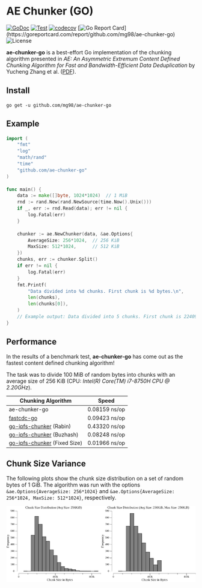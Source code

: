 # AE Chunker (GO)

[![GoDoc](http://img.shields.io/badge/godoc-reference-blue.svg)](https://pkg.go.dev/github.com/mg98/ae-chunker-go)
[![Test](https://github.com/mg98/ae-chunker-go/actions/workflows/test.yml/badge.svg)](https://github.com/mg98/ae-chunker-go/actions/workflows/test.yml)
[![codecov](https://codecov.io/gh/mg98/ae-chunker-go/branch/main/graph/badge.svg?token=R3OYXX1HC7)](https://codecov.io/gh/mg98/ae-chunker-go)
[![Go Report Card](https://goreportcard.com/badge/github.com/mg98/ae-chunker-go?)](https://goreportcard.com/report/github.com/mg98/ae-chunker-go)
![License](https://img.shields.io/github/license/mg98/ae-chunker-go)

**ae-chunker-go** is a best-effort Go implementation of the chunking algorithm presented in
_AE: An Asymmetric Extremum Content Defined
Chunking Algorithm for Fast and
Bandwidth-Efficient Data Deduplication_
by Yucheng Zhang et al. ([PDF](https://ranger.uta.edu/~jiang/publication/Conferences/2015/2015-INFOCOM-AE-%20An%20Asymmetric%20Extremum%20Content%20Defined%20Chunking%20Algorithm%20for%20Fast%20and%20Bandwidth-Efficient%20Data%20Deduplication.pdf)).

## Install

```
go get -u github.com/mg98/ae-chunker-go
```

## Example

```go
import (
    "fmt"
    "log"
    "math/rand"
    "time"
    "github.com/ae-chunker-go"
)

func main() {
    data := make([]byte, 1024*1024)  // 1 MiB
    rnd := rand.New(rand.NewSource(time.Now().Unix()))
    if _, err := rnd.Read(data); err != nil {
        log.Fatal(err)
    }

    chunker := ae.NewChunker(data, &ae.Options{
    	AverageSize: 256*1024,  // 256 KiB
    	MaxSize: 512*1024,      // 512 KiB
    })
    chunks, err := chunker.Split()
    if err != nil {
        log.Fatal(err)
    }
    fmt.Printf(
        "Data divided into %d chunks. First chunk is %d bytes.\n",
        len(chunks),
        len(chunks[0]),
    )
    // Example output: Data divided into 5 chunks. First chunk is 224098 bytes.
}
```

## Performance

In the results of a benchmark test, **ae-chunker-go** has come out as the fastest content defined chunking algorithm!

The task was to divide 100 MiB of random bytes into chunks with an average size of 256 KiB
(CPU: _Intel(R) Core(TM) i7-8750H CPU @ 2.20GHz_).

| Chunking Algorithm           | Speed         |
|------------------------------|---------------|
| ae-chunker-go                | 0.08159 ns/op |
| [fastcdc-go](https://github.com/jotfs/fastcdc-go)                   | 0.09423 ns/op |
| [go-ipfs-chunker](https://github.com/ipfs/go-ipfs-chunker) (Rabin)      | 0.43320 ns/op  |
| [go-ipfs-chunker](https://github.com/ipfs/go-ipfs-chunker) (Buzhash)    | 0.08248 ns/op |
| [go-ipfs-chunker](https://github.com/ipfs/go-ipfs-chunker) (Fixed Size) | 0.01966 ns/op |


## Chunk Size Variance

The following plots show the chunk size distribution on a set of random bytes of 1 GiB.
The algorithm was run with the options 
`&ae.Options{AverageSize: 256*1024}` and `&ae.Options{AverageSize: 256*1024, MaxSize: 512*1024}`,
respectively.

<img src="./img/csd256kib.png" width="50%"><img src="./img/csd256kib512kib.png" width="50%">

